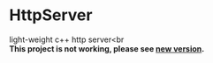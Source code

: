 HttpServer
==========

light-weight c++ http server<br
<br>
__This project is not working, please see [new version](https://github.com/pjc0247/HttpServer.cs).__
